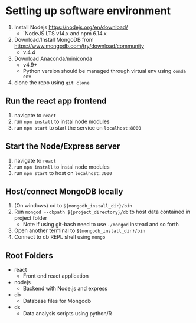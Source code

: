 # Setting up software environment
1. Install Nodejs https://nodejs.org/en/download/
	- `NodeJS LTS v14.x and npm 6.14.x
2. Download/Install MongoDB from https://www.mongodb.com/try/download/community 
	- v.4.4
3. Download Anaconda/miniconda 
	- v4.9+
	- Python version should be managed through virtual env using `conda env`
4. clone the repo using `git clone`

## Run the react app frontend 
1. navigate to `react` 
2. run `npm install` to instal node modules
3. run `npm start` to start the service on `localhost:8000` 


## Start the Node/Express server
1. navigate to `react` 
2. run `npm install` to instal node modules
3. run `npm start` to host on `localhost:3000` 

## Host/connect MongoDB locally
1. (On windows) cd to `${mongodb_install_dir}/bin`
2. Run `mongod --dbpath ${project_directory}/db` to host data contained in project folder
	- Note if using git-bash need to use `./mongod` instead and so forth 
3. Open another terminal to `${mongodb_install_dir}/bin`
4. Connect to db REPL shell using `mongo`

## Root Folders 
- react 
	- Front end react application 
- nodejs 
	- Backend with Node.js and express
- db
	- Database files for Mongodb
- ds
	- Data analysis scripts using python/R 